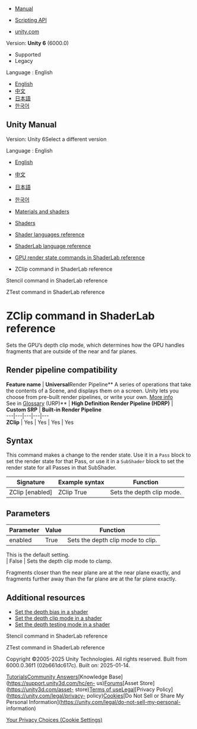 [](https://docs.unity3d.com)

  * [Manual](../Manual/index.html)
  * [Scripting API](../ScriptReference/index.html)

  * [unity.com](https://unity.com/)

Version: **Unity 6** (6000.0)

  * Supported
  * Legacy

Language : English

  * [English](/Manual/SL-ZClip.html)
  * [中文](/cn/current/Manual/SL-ZClip.html)
  * [日本語](/ja/current/Manual/SL-ZClip.html)
  * [한국어](/kr/current/Manual/SL-ZClip.html)

[](https://docs.unity3d.com)

## Unity Manual

Version: Unity 6Select a different version

Language : English

  * [English](/Manual/SL-ZClip.html)
  * [中文](/cn/current/Manual/SL-ZClip.html)
  * [日本語](/ja/current/Manual/SL-ZClip.html)
  * [한국어](/kr/current/Manual/SL-ZClip.html)

  * [Materials and shaders](materials-and-shaders.html)
  * [Shaders](Shaders.html)
  * [Shader languages reference](shaders-reference.html)
  * [ShaderLab language reference](SL-Reference.html)
  * [GPU render state commands in ShaderLab reference](SL-Commands.html)
  * ZClip command in ShaderLab reference

[](SL-Stencil.html)

Stencil command in ShaderLab reference

[](SL-ZTest.html)

ZTest command in ShaderLab reference

# ZClip command in ShaderLab reference

Sets the GPU’s depth clip mode, which determines how the GPU handles fragments
that are outside of the near and far planes.

## Render pipeline compatibility

**Feature name** | **Universal**Render Pipeline** A series of operations that take the contents of a Scene, and displays them on a screen. Unity lets you choose from pre-built render pipelines, or write your own. [More info](render-pipelines.html)  
See in [Glossary](Glossary.html#Renderpipeline) (URP)** | **High Definition Render Pipeline (HDRP)** | **Custom SRP** | **Built-in Render Pipeline**  
---|---|---|---|---  
**ZClip** | Yes | Yes | Yes | Yes  
  
## Syntax

This command makes a change to the render state. Use it in a `Pass` block to
set the render state for that Pass, or use it in a `SubShader` block to set
the render state for all Passes in that SubShader.

**Signature** | **Example syntax** | **Function**  
---|---|---  
ZClip [enabled] | ZClip True | Sets the depth clip mode.  
  
## Parameters

**Parameter** | **Value** | **Function**  
---|---|---  
enabled | True | Sets the depth clip mode to clip.  
  
This is the default setting.  
| False | Sets the depth clip mode to clamp.  
  
Fragments closer than the near plane are at the near plane exactly, and
fragments further away than the far plane are at the far plane exactly.  
  
## Additional resources

  * [Set the depth bias in a shader](writing-shader-set-depth-bias.html)
  * [Set the depth clip mode in a shader](writing-shader-set-zclip.html)
  * [Set the depth testing mode in a shader](writing-shader-set-ztest.html)

[](SL-Stencil.html)

Stencil command in ShaderLab reference

[](SL-ZTest.html)

ZTest command in ShaderLab reference

Copyright ©2005-2025 Unity Technologies. All rights reserved. Built from
6000.0.36f1 (02b661dc617c). Built on: 2025-01-14.

[Tutorials](https://learn.unity.com/)[Community
Answers](https://answers.unity3d.com)[Knowledge
Base](https://support.unity3d.com/hc/en-
us)[Forums](https://forum.unity3d.com)[Asset Store](https://unity3d.com/asset-
store)[Terms of
use](https://docs.unity3d.com/Manual/TermsOfUse.html)[Legal](https://unity.com/legal)[Privacy
Policy](https://unity.com/legal/privacy-
policy)[Cookies](https://unity.com/legal/cookie-policy)[Do Not Sell or Share
My Personal Information](https://unity.com/legal/do-not-sell-my-personal-
information)

[Your Privacy Choices (Cookie Settings)](javascript:void\(0\);)

